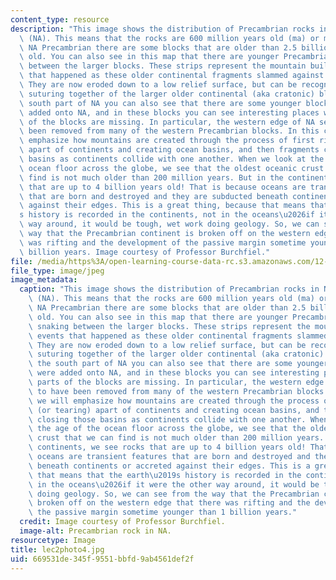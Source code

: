 ```yaml
---
content_type: resource
description: "This image shows the distribution of Precambrian rocks in North America\
  \ (NA). This means that the rocks are 600 million years old (ma) or more. In the\
  \ NA Precambrian there are some blocks that are older than 2.5 billion years (by)\
  \ old. You can also see in this map that there are younger Precambrian strips snaking\
  \ between the larger blocks. These strips represent the mountain building events\
  \ that happened as these older continental fragments slammed against one-another.\
  \ They are now eroded down to a low relief surface, but can be recognized as the\
  \ suturing together of the larger older continental (aka cratonic) blocks. In the\
  \ south part of NA you can also see that there are some younger blocks that were\
  \ added onto NA, and in these blocks you can see interesting places where parts\
  \ of the blocks are missing. In particular, the western edge of NA seems to have\
  \ been removed from many of the western Precambrian blocks. In this course we will\
  \ emphasize how mountains are created through the process of first rifting (or tearing)\
  \ apart of continents and creating ocean basins, and then fragments closing those\
  \ basins as continents collide with one another. When we look at the age of the\
  \ ocean floor across the globe, we see that the oldest oceanic crust that we can\
  \ find is not much older than 200 million years. But in the continents, we see rocks\
  \ that are up to 4 billion years old! That is because oceans are transient features\
  \ that are born and destroyed and they are subducted beneath continents or accreted\
  \ against their edges. This is a great thing, because that means that the earth\u2019\
  s history is recorded in the continents, not in the oceans\u2026if it were the other\
  \ way around, it would be tough, wet work doing geology. So, we can see from the\
  \ way that the Precambrian continent is broken off on the western edge that there\
  \ was rifting and the development of the passive margin sometime younger than 1\
  \ billion years. Image courtesy of Professor Burchfiel."
file: /media/https%3A/open-learning-course-data-rc.s3.amazonaws.com/12-114-field-geology-i-fall-2005/669531de345f9551bbfd9ab4561def2f_lec2photo4.jpg
file_type: image/jpeg
image_metadata:
  caption: "This image shows the distribution of Precambrian rocks in North America\
    \ (NA). This means that the rocks are 600 million years old (ma) or more. In the\
    \ NA Precambrian there are some blocks that are older than 2.5 billion years (by)\
    \ old. You can also see in this map that there are younger Precambrian strips\
    \ snaking between the larger blocks. These strips represent the mountain building\
    \ events that happened as these older continental fragments slammed against one-another.\
    \ They are now eroded down to a low relief surface, but can be recognized as the\
    \ suturing together of the larger older continental (aka cratonic) blocks. In\
    \ the south part of NA you can also see that there are some younger blocks that\
    \ were added onto NA, and in these blocks you can see interesting places where\
    \ parts of the blocks are missing. In particular, the western edge of NA seems\
    \ to have been removed from many of the western Precambrian blocks. In this course\
    \ we will emphasize how mountains are created through the process of first rifting\
    \ (or tearing) apart of continents and creating ocean basins, and then fragments\
    \ closing those basins as continents collide with one another. When we look at\
    \ the age of the ocean floor across the globe, we see that the oldest oceanic\
    \ crust that we can find is not much older than 200 million years. But in the\
    \ continents, we see rocks that are up to 4 billion years old! That is because\
    \ oceans are transient features that are born and destroyed and they are subducted\
    \ beneath continents or accreted against their edges. This is a great thing, because\
    \ that means that the earth\u2019s history is recorded in the continents, not\
    \ in the oceans\u2026if it were the other way around, it would be tough, wet work\
    \ doing geology. So, we can see from the way that the Precambrian continent is\
    \ broken off on the western edge that there was rifting and the development of\
    \ the passive margin sometime younger than 1 billion years."
  credit: Image courtesy of Professor Burchfiel.
  image-alt: Precambrian rock in NA.
resourcetype: Image
title: lec2photo4.jpg
uid: 669531de-345f-9551-bbfd-9ab4561def2f
---
```

